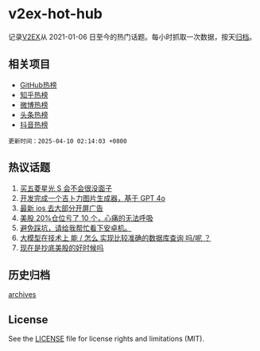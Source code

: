 # v2ex-hot-hub

 记录[V2EX](https://www.v2ex.com/)从 2021-01-06 日至今的热门话题。每小时抓取一次数据，按天[归档](archives)。
 
 ## 相关项目

- [GitHub热榜](https://github.com/lonnyzhang423/github-hot-hub)
- [知乎热榜](https://github.com/lonnyzhang423/zhihu-hot-hub)
- [微博热榜](https://github.com/lonnyzhang423/weibo-hot-hub)
- [头条热榜](https://github.com/lonnyzhang423/toutiao-hot-hub)
- [抖音热榜](https://github.com/lonnyzhang423/douyin-hot-hub)


 `更新时间：2025-04-10 02:14:03 +0800`

## 热议话题

1. [买五菱星光 S 会不会很没面子](https://www.v2ex.com/t/1124229)
1. [开发完成一个吉卜力图片生成器，基于 GPT 4o](https://www.v2ex.com/t/1124154)
1. [最新 ios 去大部分开屏广告](https://www.v2ex.com/t/1124220)
1. [美股 20%仓位亏了 10 个，心痛的无法呼吸](https://www.v2ex.com/t/1124192)
1. [避免踩坑，请给我帮忙看下安卓机。](https://www.v2ex.com/t/1124188)
1. [大模型在技术上 能 / 怎么 实现比较准确的数据库查询 吗/呢 ？](https://www.v2ex.com/t/1124121)
1. [现在是抄底美股的好时候吗](https://www.v2ex.com/t/1124146)

## 历史归档

[archives](archives)

## License

See the [LICENSE](LICENSE) file for license rights and limitations (MIT).
